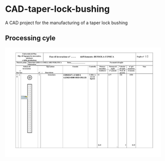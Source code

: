 # CAD-taper-lock-bushing
A CAD project for the manufacturing of a taper lock bushing

## Processing cyle
<img src="processing-cycle.pdf" alt="processing cycle"></img>


